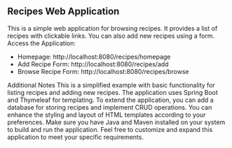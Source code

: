 ## Recipes Web Application

This is a simple web application for browsing recipes. It provides a list of recipes with clickable links. You can also add new recipes using a form.
Access the Application:
- Homepage: http://localhost:8080/recipes/homepage
- Add Recipe Form: http://localhost:8080/recipes/add
- Browse Recipe Form: http://localhost:8080/recipes/browse

Additional Notes
This is a simplified example with basic functionality for listing recipes and adding new recipes.
The application uses Spring Boot and Thymeleaf for templating.
To extend the application, you can add a database for storing recipes and implement CRUD operations.
You can enhance the styling and layout of HTML templates according to your preferences.
Make sure you have Java and Maven installed on your system to build and run the application.
Feel free to customize and expand this application to meet your specific requirements.
